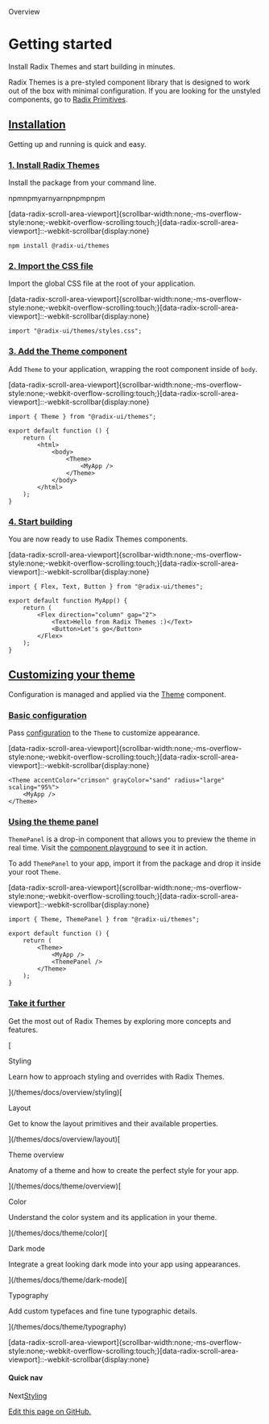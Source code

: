 Overview

Getting started
===============

Install Radix Themes and start building in minutes.

Radix Themes is a pre-styled component library that is designed to work out of the box with minimal configuration. If you are looking for the unstyled components, go to [Radix Primitives](/primitives).

[Installation](#installation)
-----------------------------

Getting up and running is quick and easy.

### [1\. Install Radix Themes](#1-install-radix-themes)

Install the package from your command line.

npmnpmyarnyarnpnpmpnpm

\[data-radix-scroll-area-viewport\]{scrollbar-width:none;-ms-overflow-style:none;-webkit-overflow-scrolling:touch;}\[data-radix-scroll-area-viewport\]::-webkit-scrollbar{display:none}

    npm install @radix-ui/themes

### [2\. Import the CSS file](#2-import-the-css-file)

Import the global CSS file at the root of your application.

\[data-radix-scroll-area-viewport\]{scrollbar-width:none;-ms-overflow-style:none;-webkit-overflow-scrolling:touch;}\[data-radix-scroll-area-viewport\]::-webkit-scrollbar{display:none}

    import "@radix-ui/themes/styles.css";
    

### [3\. Add the Theme component](#3-add-the-theme-component)

Add `Theme` to your application, wrapping the root component inside of `body`.

\[data-radix-scroll-area-viewport\]{scrollbar-width:none;-ms-overflow-style:none;-webkit-overflow-scrolling:touch;}\[data-radix-scroll-area-viewport\]::-webkit-scrollbar{display:none}

    import { Theme } from "@radix-ui/themes";
    
    export default function () {
    	return (
    		<html>
    			<body>
    				<Theme>
    					<MyApp />
    				</Theme>
    			</body>
    		</html>
    	);
    }
    

### [4\. Start building](#4-start-building)

You are now ready to use Radix Themes components.

\[data-radix-scroll-area-viewport\]{scrollbar-width:none;-ms-overflow-style:none;-webkit-overflow-scrolling:touch;}\[data-radix-scroll-area-viewport\]::-webkit-scrollbar{display:none}

    import { Flex, Text, Button } from "@radix-ui/themes";
    
    export default function MyApp() {
    	return (
    		<Flex direction="column" gap="2">
    			<Text>Hello from Radix Themes :)</Text>
    			<Button>Let's go</Button>
    		</Flex>
    	);
    }
    

[Customizing your theme](#customizing-your-theme)
-------------------------------------------------

Configuration is managed and applied via the [Theme](/themes/docs/components/theme) component.

### [Basic configuration](#basic-configuration)

Pass [configuration](/themes/docs/components/theme) to the `Theme` to customize appearance.

\[data-radix-scroll-area-viewport\]{scrollbar-width:none;-ms-overflow-style:none;-webkit-overflow-scrolling:touch;}\[data-radix-scroll-area-viewport\]::-webkit-scrollbar{display:none}

    <Theme accentColor="crimson" grayColor="sand" radius="large" scaling="95%">
    	<MyApp />
    </Theme>
    

### [Using the theme panel](#using-the-theme-panel)

`ThemePanel` is a drop-in component that allows you to preview the theme in real time. Visit the [component playground](/themes/playground) to see it in action.

To add `ThemePanel` to your app, import it from the package and drop it inside your root `Theme`.

\[data-radix-scroll-area-viewport\]{scrollbar-width:none;-ms-overflow-style:none;-webkit-overflow-scrolling:touch;}\[data-radix-scroll-area-viewport\]::-webkit-scrollbar{display:none}

    import { Theme, ThemePanel } from "@radix-ui/themes";
    
    export default function () {
    	return (
    		<Theme>
    			<MyApp />
    			<ThemePanel />
    		</Theme>
    	);
    }
    

### [Take it further](#take-it-further)

Get the most out of Radix Themes by exploring more concepts and features.

[

Styling

Learn how to approach styling and overrides with Radix Themes.

](/themes/docs/overview/styling)[

Layout

Get to know the layout primitives and their available properties.

](/themes/docs/overview/layout)[

Theme overview

Anatomy of a theme and how to create the perfect style for your app.

](/themes/docs/theme/overview)[

Color

Understand the color system and its application in your theme.

](/themes/docs/theme/color)[

Dark mode

Integrate a great looking dark mode into your app using appearances.

](/themes/docs/theme/dark-mode)[

Typography

Add custom typefaces and fine tune typographic details.

](/themes/docs/theme/typography)

\[data-radix-scroll-area-viewport\]{scrollbar-width:none;-ms-overflow-style:none;-webkit-overflow-scrolling:touch;}\[data-radix-scroll-area-viewport\]::-webkit-scrollbar{display:none}

#### Quick nav

Next[Styling](/themes/docs/overview/styling)

[Edit this page on GitHub.](https://github.com/radix-ui/website/edit/main/data/themes/docs/overview/getting-started.mdx "Edit this page on GitHub.")
